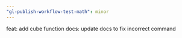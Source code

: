 ```yaml
---
"gl-publish-workflow-test-math": minor
---
```


feat: add cube function
docs: update docs to fix incorrect command
